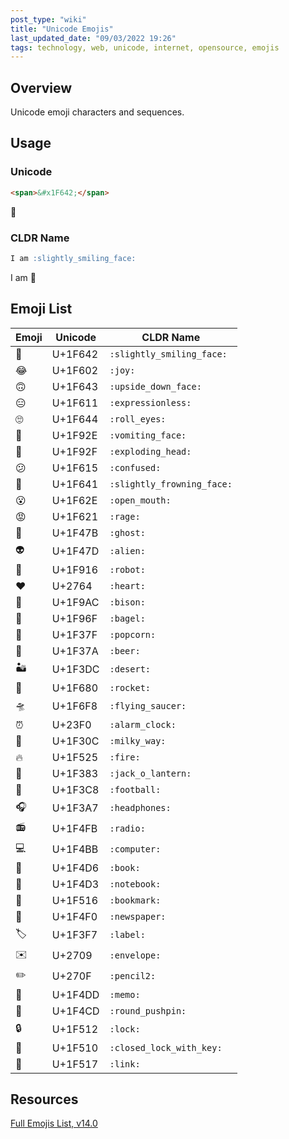 ```yaml
---
post_type: "wiki" 
title: "Unicode Emojis"
last_updated_date: "09/03/2022 19:26"
tags: technology, web, unicode, internet, opensource, emojis 
---
```


## Overview

Unicode emoji characters and sequences.

## Usage

### Unicode

```html
<span>&#x1F642;</span>
```

<span>&#x1F642;</span>

### CLDR Name

```markdown
I am :slightly_smiling_face:
```

I am :slightly_smiling_face:

## Emoji List

| Emoji | Unicode | CLDR Name |
| - | - | - |
| :slightly_smiling_face: | U+1F642 | `:slightly_smiling_face:` |
| :joy: | U+1F602 | `:joy:` |
| :upside_down_face: |  U+1F643 | `:upside_down_face:` |
| :expressionless: | U+1F611 | `:expressionless:` | 
| :roll_eyes: | U+1F644 | `:roll_eyes:`|
| :vomiting_face: | U+1F92E | `:vomiting_face:` |
| :exploding_head: | U+1F92F | `:exploding_head:` |
| :confused: | U+1F615 | `:confused:` | 
| :slightly_frowning_face: | U+1F641 | `:slightly_frowning_face:` | 
| :open_mouth: | U+1F62E | `:open_mouth:` |
| :rage:| U+1F621 | `:rage:` |
| :ghost: | U+1F47B | `:ghost:` |
| :alien: | U+1F47D | `:alien:` |
| :robot: | U+1F916 | `:robot:` |
| :heart: | U+2764 | `:heart:` |
| :bison: | U+1F9AC | `:bison:` |
| :bagel: | U+1F96F | `:bagel:` |
| :popcorn: | U+1F37F | `:popcorn:`|
| :beer: | U+1F37A | `:beer:`|
| :desert: | U+1F3DC | `:desert:`|
| :rocket: | U+1F680 | `:rocket:`|
| :flying_saucer: | U+1F6F8 | `:flying_saucer:`|
| :alarm_clock: | U+23F0 | `:alarm_clock:`|
| :milky_way: | U+1F30C | `:milky_way:`|
| :fire: | U+1F525 | `:fire:`|
| :jack_o_lantern: | U+1F383 | `:jack_o_lantern:`|
| :football: | U+1F3C8 | `:football:` | 
| :headphones: | U+1F3A7 | `:headphones:`|
| :radio: | U+1F4FB | `:radio:`|
| :computer: | U+1F4BB | `:computer:` |
| :book: | U+1F4D6 | `:book:` |
| :notebook: | U+1F4D3 | `:notebook:`|
| :bookmark: | U+1F516| `:bookmark:`|
| :newspaper: | U+1F4F0 | `:newspaper:`|
| :label: | U+1F3F7| `:label:` |
| :envelope: | U+2709 | `:envelope:`|
| :pencil2: | U+270F | `:pencil2:` |
| :memo: | U+1F4DD | `:memo:` |
| :round_pushpin: | U+1F4CD | `:round_pushpin:`|
| :lock: | U+1F512 	| `:lock:`| 
| :closed_lock_with_key: | U+1F510 	|`:closed_lock_with_key:` |
| :link: | U+1F517 | `:link:` |

## Resources

[Full Emojis List, v14.0](https://unicode.org/emoji/charts/full-emoji-list.html)